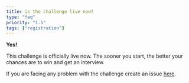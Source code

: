 ```yaml
---
title: is the challenge live now?
type: "faq"
priority: "1.5"
tags: ["registration"]
---
```


**Yes!**

This challenge is officially live now. The sooner you start, the better your chances are to win and get an interview.

If you are facing any problem with the challenge create an issue [here](https://github.com/tanaypratap/teamtanay.jobchallenge.dev/issues).